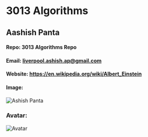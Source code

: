 # 3013 Algorithms

##  Aashish Panta
#### Repo: 3013 Algorithms Repo
#### Email: liverpool.ashish.ap@gmail.com
#### Website: https://en.wikipedia.org/wiki/Albert_Einstein
#### Image:
![Ashish Panta](https://user-images.githubusercontent.com/112501963/191314191-e1b6a568-f3bd-48c3-af32-18d648425d8a.jpg)
### Avatar:
![Avatar](https://user-images.githubusercontent.com/112501963/214433440-aac25a28-b12d-491f-8a69-9c2a0eeca807.jpg)
